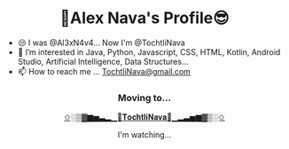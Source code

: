 <h1 align="center">💙Alex Nava's Profile😎</h1>

* 😒 I was @Al3xN4v4... Now I'm @TochtliNava
* 👀 I’m interested in Java, Python, Javascript, CSS, HTML, Kotlin, Android Studio, Artificial Intelligence, Data Structures...
* 📫 How to reach me ... TochtliNava@gmail.com

<h3 align="center">Moving to...</h3>
<p align="center">
<a href="https://github.com/tochtlinava">✩░▒▓▆▅▃▂▁🌙𝐓𝐨𝐜𝐡𝐭𝐥𝐢𝐍𝐚𝐯𝐚🐇▁▂▃▅▆▓▒░✩</a>       
</p>
<p align="center">I'm watching...</p>
